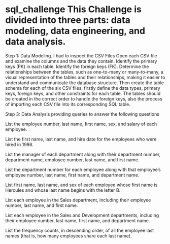 # sql_challenge This Challenge is divided into three parts: data modeling, data engineering, and data analysis.
Step 1: Data Modeling. I had to inspect the CSV Files 
Open each CSV file and examine the columns and the data they contain.
Identify the primary keys (PK) in each table. 
Identify the foreign keys (FK). 
Determine the relationships between the tables, such as one-to-many or many-to-many, a visual representation of the tables and their relationships, making it easier to understand and communicate the database structure.
Then create the table schema for each of the six CSV files, firstly define the data types, primary keys, foreign keys, and other constraints for each table. The tables should be created in the correct order to handle the foreign keys, also the process of importing each CSV file into its corresponding SQL table.

Step 3: Data Analysis  providing queries to answer the following questions

List the employee number, last name, first name, sex, and salary of each employee.

List the first name, last name, and hire date for the employees who were hired in 1986.

List the manager of each department along with their department number, department name, employee number, last name, and first name.

List the department number for each employee along with that employee’s employee number, last name, first name, and department name.

List first name, last name, and sex of each employee whose first name is Hercules and whose last name begins with the letter B.

List each employee in the Sales department, including their employee number, last name, and first name.

List each employee in the Sales and Development departments, including their employee number, last name, first name, and department name.

List the frequency counts, in descending order, of all the employee last names (that is, how many employees share each last name).